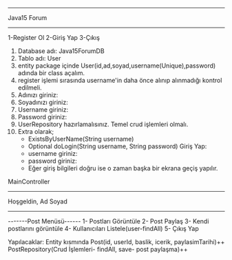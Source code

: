 ********************
Java15 Forum
********************
1-Register Ol
2-Giriş Yap
3-Çıkış

1. Database adı: Java15ForumDB
2. Tablo adı: User
3. entity package içinde User(id,ad,soyad,username(Unique),password) adında bir class açalım.
2. register işlemi sırasında username'in daha önce alınıp alınmadığı kontrol edilmeli.
3. Adınızı giriniz: 
4. Soyadınızı giriniz: 
5. Username giriniz: 
6. Password giriniz:
7. UserRepository hazırlamalısınız. Temel crud işlemleri olmalı. 
8. Extra olarak;
     - ExistsByUserName(String username)
     - Optional<User> doLogin(String username, String password)
Giriş Yap:
     - username giriniz:
     - password giriniz:
     - Eğer giriş bilgileri doğru ise o zaman başka bir ekrana geçiş yapılır.

MainController

***************
Hoşgeldin, Ad Soyad
***************

-------Post Menüsü------
1- Postları Görüntüle
2- Post Paylaş
3- Kendi postlarını görüntüle
4- Kullanıcıları Listele(user-findAll)
5- Çıkış Yap

Yapılacaklar:
Entity kısmında Post(id, userId, baslik, icerik, paylasimTarihi)++
PostRepository(Crud İşlemleri- findAll, save- post paylaşma)++